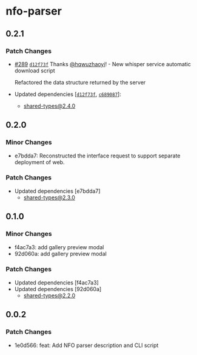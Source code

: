 # nfo-parser

## 0.2.1

### Patch Changes

- [#289](https://github.com/hqwuzhaoyi/gpt-subtitle/pull/289) [`d12f73f`](https://github.com/hqwuzhaoyi/gpt-subtitle/commit/d12f73f97e2115a7c636a40f997efe1e3f617383) Thanks [@hqwuzhaoyi](https://github.com/hqwuzhaoyi)! - New whisper service automatic download script

  Refactored the data structure returned by the server

- Updated dependencies [[`d12f73f`](https://github.com/hqwuzhaoyi/gpt-subtitle/commit/d12f73f97e2115a7c636a40f997efe1e3f617383), [`c689087`](https://github.com/hqwuzhaoyi/gpt-subtitle/commit/c68908773728f849f080f90331ac23930e847b62)]:
  - shared-types@2.4.0

## 0.2.0

### Minor Changes

- e7bdda7: Reconstructed the interface request to support separate deployment of web.

### Patch Changes

- Updated dependencies [e7bdda7]
  - shared-types@2.3.0

## 0.1.0

### Minor Changes

- f4ac7a3: add gallery preview modal
- 92d060a: add gallery preview modal

### Patch Changes

- Updated dependencies [f4ac7a3]
- Updated dependencies [92d060a]
  - shared-types@2.2.0

## 0.0.2

### Patch Changes

- 1e0d566: feat: Add NFO parser description and CLI script
